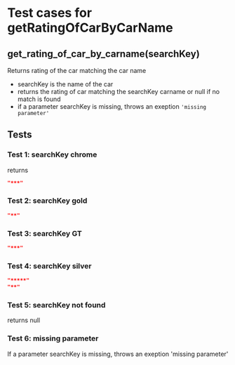 # Test cases for getRatingOfCarByCarName

## **get_rating_of_car_by_carname(searchKey)**

Returns rating of the car matching the car name

- searchKey is the name of the car
- returns the rating of car matching the searchKey carname or null if no match is found
- if a parameter searchKey is missing, throws an exeption `'missing parameter'`

## Tests

### Test 1: searchKey chrome

returns

```json
"***"
```

### Test 2: searchKey gold

```json
"**"
```

### Test 3: searchKey GT

```json
"***"
```

### Test 4: searchKey silver

```json
"*****"
"**"
```

### Test 5: searchKey not found

returns null

### Test 6: missing parameter

If a parameter searchKey is missing, throws an exeption 'missing parameter'
